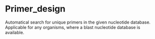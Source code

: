 # Primer_design
Automatical search for unique primers in the given nucleotide database. Applicable for any organisms, where a blast nucleotide database is available.
